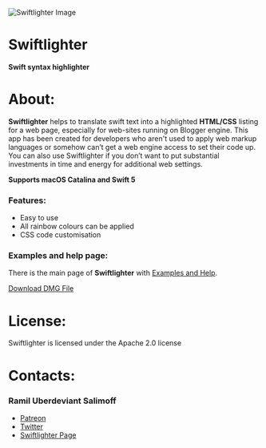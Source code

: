 ![Swiftlighter Image](https://repository-images.githubusercontent.com/250987524/8b1ad700-71b6-11ea-82ca-9fc0100a6ca1)

# Swiftlighter
**Swift syntax highlighter**

# About:

**Swiftlighter** helps to translate swift text into a highlighted **HTML/CSS** listing for a web page, especially for web-sites running on Blogger engine. This app has been created for developers who aren't used to apply web markup languages or somehow can’t get a web engine access to set their code up. You can also use Swiftlighter if you don’t want to put substantial investments in time and energy for additional web settings.

**Supports macOS Catalina and Swift 5**

### Features:

* Easy to use
* All rainbow colours can be applied
* CSS code customisation

### Examples and help page:

There is the main page of **Swiftlighter** with [Examples and Help](https://mr-uberdeviant.blogspot.com/p/swiftlighter.html).

[Download DMG File](https://mr-uberdeviant.blogspot.com/p/swiftlighter.html)

# License:

Swiftlighter is licensed under the Apache 2.0 license

# Contacts:

### Ramil Uberdeviant Salimoff

* [Patreon](https://www.patreon.com/user?u=32639039)
* [Twitter](https://twitter.com/mruberdeviant)
* [Swiftlighter Page](https://mr-uberdeviant.blogspot.com/p/swiftlighter.html)
